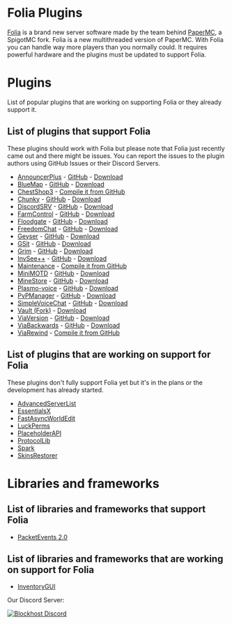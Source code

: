 # Folia Plugins
[Folia](https://github.com/PaperMC/Folia) is a brand new server software made by the team behind [PaperMC](https://papermc.io), a SpigotMC fork. Folia is a new multithreaded version of PaperMC. With Folia you can handle way more players than you normally could. It requires powerful hardware and the plugins must be updated to support Folia.

# Plugins
List of popular plugins that are working on supporting Folia or they already support it.

## List of plugins that support Folia
These plugins should work with Folia but please note that Folia just recently came out and there might be issues. You can report the issues to the plugin authors using GitHub Issues or their Discord Servers.
- [AnnouncerPlus](https://www.spigotmc.org/resources/announcer-plus-hex-rgb-placeholderapi-json-toast.81005/) - [GitHub](https://github.com/jpenilla/AnnouncerPlus) - [Download](https://jenkins.jpenilla.xyz/job/AnnouncerPlus/)
- [BlueMap](https://www.spigotmc.org/resources/bluemap.83557/) - [GitHub](https://github.com/jpenilla/AnnouncerPlus) - [Download](https://github.com/BlueMap-Minecraft/BlueMap/releases)
- [ChestShop3](https://www.spigotmc.org/resources/chestshop.51856/) - [Compile it from GitHub](https://github.com/ChestShop-authors/ChestShop-3)
- [Chunky](https://www.spigotmc.org/resources/chunky.81534/) - [GitHub](https://github.com/pop4959/Chunky) - [Download](https://ci.codemc.io/view/Author/job/pop4959/job/Chunky/)
- [DiscordSRV](https://www.spigotmc.org/resources/discordsrv.18494/) - [GitHub](https://github.com/DiscordSRV/DiscordSRV/) - [Download](https://snapshot.discordsrv.com/)
- [FarmControl](https://www.spigotmc.org/resources/farmcontrol-1-15-1-19.86923/) - [GitHub](https://www.spigotmc.org/resources/farmcontrol-1-15-1-19.86923/) - [Download](https://ci.froobworld.com/job/FarmControl/)
- [Floodgate](https://wiki.geysermc.org/floodgate/) - [GitHub](https://github.com/GeyserMC/Floodgate) - [Download](https://ci.opencollab.dev/job/GeyserMC/job/Floodgate/job/master/)
- [FreedomChat](https://modrinth.com/plugin/freedomchat) - [GitHub](https://github.com/e-im/FreedomChat) - [Download](https://modrinth.com/plugin/freedomchat/versions#all-versions)
- [Geyser](https://www.spigotmc.org/resources/geyser-minecraft-bedrock-protocol-support.81297/) - [GitHub](https://github.com/GeyserMC/Geyser) - [Download](https://geysermc.org/download)
- [GSit](https://www.spigotmc.org/resources/gsit-modern-sit-seat-and-chair-lay-and-crawl-plugin-1-13-x-1-19-x.62325/) - [GitHub](https://github.com/Gecolay/GSit) - [Download](https://github.com/Gecolay/GSit/releases)
- [Grim](https://www.spigotmc.org/resources/grim-anticheat.99923/) - [GitHub](https://github.com/GrimAnticheat/Grim) - [Download](https://www.spigotmc.org/resources/grim-anticheat.99923/)
- [InvSee++](https://www.spigotmc.org/resources/invsee.82342/) - [GitHub](https://github.com/Jannyboy11/InvSee-plus-plus) - [Download](https://github.com/Jannyboy11/InvSee-plus-plus/releases)
- [Maintenance](https://hangar.papermc.io/kennytv/Maintenance) - [Compile it from GitHub](https://github.com/kennytv/Maintenance)
- [MiniMOTD](https://www.spigotmc.org/resources/minimotd-server-list-motd-plugin-with-rgb-gradients.81254/) - [GitHub](https://github.com/jpenilla/MiniMOTD) - [Download](https://github.com/jpenilla/MiniMOTD/actions)
- [MineStore](https://minestorecms.com) - [GitHub](https://github.com/ChromMob/MineStoreRecode) - [Download](https://js.chrommob.fun/job/MineStore/)
- [Plasmo-voice](https://www.spigotmc.org/resources/plasmo-voice-server.91064/) - [GitHub](https://github.com/plasmoapp/plasmo-voice) - [Download](https://github.com/plasmoapp/plasmo-voice/releases)
- [PvPManager](https://www.spigotmc.org/resources/pvpmanager.10610/) - [GitHub](https://github.com/ChanceSD/PvPManager) - [Download](https://ci.codemc.io/job/ChanceSD/job/PvPManager/)
- [SimpleVoiceChat](https://www.spigotmc.org/resources/simple-voice-chat.93738/) - [GitHub](https://github.com/henkelmax/simple-voice-chat) - [Download](https://modrinth.com/plugin/simple-voice-chat/versions?l=bukkit)
- [Vault (Fork)](https://github.com/Geolykt/Vault) - [Download](https://github.com/Geolykt/Vault/releases/tag/v1.7.3-folia)
- [ViaVersion](https://www.spigotmc.org/resources/viaversion.19254/) - [GitHub](https://github.com/ViaVersion/ViaVersion) - [Download](https://ci.viaversion.com/job/ViaVersion-DEV/)
- [ViaBackwards](https://www.spigotmc.org/resources/viabackwards.27448/) - [GitHub](https://github.com/ViaVersion/ViaBackwards) - [Download](https://ci.viaversion.com/view/ViaBackwards/job/ViaBackwards-DEV/)
- [ViaRewind](https://www.spigotmc.org/resources/viarewind.52109/) - [Compile it from GitHub](https://github.com/ViaVersion/ViaRewind)

## List of plugins that are working on support for Folia
These plugins don't fully support Folia yet but it's in the plans or the development has already started.
- [AdvancedServerList](https://github.com/Andre601/AdvancedServerList)
- [EssentialsX](https://github.com/EssentialsX/Essentials/tree/refactor/folia)
- [FastAsyncWorldEdit](https://github.com/IntellectualSites/FastAsyncWorldEdit/pull/2171)
- [LuckPerms](https://github.com/LuckPerms/LuckPerms/tree/feat/folia)
- [PlaceholderAPI](https://github.com/PlaceholderAPI/PlaceholderAPI/tree/feature/folia-support)
- [ProtocolLib](https://github.com/dmulloy2/ProtocolLib/issues/2281)
- [Spark](https://github.com/lucko/spark/tree/feat/folia)
- [SkinsRestorer](https://github.com/SkinsRestorer/SkinsRestorerX)


# Libraries and frameworks

## List of libraries and frameworks that support Folia
- [PacketEvents 2.0](https://github.com/retrooper/packetevents/tree/2.0)

## List of libraries and frameworks that are working on support for Folia
- [InventoryGUI](https://github.com/Phoenix616/InventoryGui/issues/46)

Our Discord Server:

[![Blockhost Discord](https://discord.com/api/guilds/1045987129651625994/widget.png?style=banner2)](https://discord.gg/GcemTB848R)
